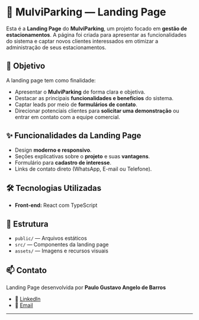 # 🚗 MulviParking — Landing Page

Esta é a **Landing Page** do **MulviParking**, um projeto focado em **gestão de estacionamentos**.
A página foi criada para apresentar as funcionalidades do sistema e captar novos clientes interessados em otimizar a administração de seus estacionamentos.

## 🎯 Objetivo

A landing page tem como finalidade:

* Apresentar o **MulviParking** de forma clara e objetiva.
* Destacar as principais **funcionalidades e benefícios** do sistema.
* Captar leads por meio de **formulários de contato**.
* Direcionar potenciais clientes para **solicitar uma demonstração** ou entrar em contato com a equipe comercial.

## ✨ Funcionalidades da Landing Page

* Design **moderno e responsivo**.
* Seções explicativas sobre o **projeto** e suas **vantagens**.
* Formulário para **cadastro de interesse**.
* Links de contato direto (WhatsApp, E-mail ou Telefone).

## 🛠️ Tecnologias Utilizadas

* **Front-end:** React com TypeScript

## 📂 Estrutura

* `public/` — Arquivos estáticos
* `src/` — Componentes da landing page
* `assets/` — Imagens e recursos visuais

## 📫 Contato

Landing Page desenvolvida por **Paulo Gustavo Angelo de Barros**

* 💼 [LinkedIn](https://www.linkedin.com/in/paulo-barros-149146235/)
* 📧 [Email](mailto:paulogustavobarros90@gmail.com)

---
